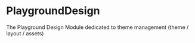 PlaygroundDesign
================

The Playground Design Module dedicated to theme management (theme / layout / assets)
